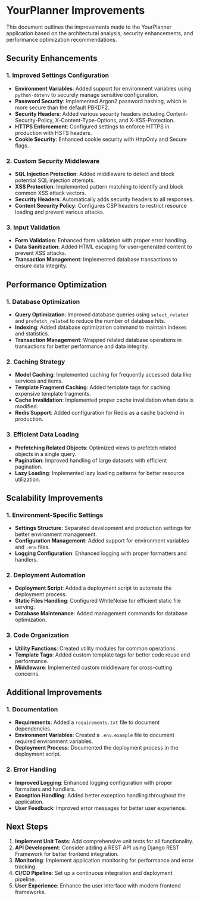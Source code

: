 # YourPlanner Improvements

This document outlines the improvements made to the YourPlanner application based on the architectural analysis, security enhancements, and performance optimization recommendations.

## Security Enhancements

### 1. Improved Settings Configuration

- **Environment Variables**: Added support for environment variables using `python-dotenv` to securely manage sensitive configuration.
- **Password Security**: Implemented Argon2 password hashing, which is more secure than the default PBKDF2.
- **Security Headers**: Added various security headers including Content-Security-Policy, X-Content-Type-Options, and X-XSS-Protection.
- **HTTPS Enforcement**: Configured settings to enforce HTTPS in production with HSTS headers.
- **Cookie Security**: Enhanced cookie security with HttpOnly and Secure flags.

### 2. Custom Security Middleware

- **SQL Injection Protection**: Added middleware to detect and block potential SQL injection attempts.
- **XSS Protection**: Implemented pattern matching to identify and block common XSS attack vectors.
- **Security Headers**: Automatically adds security headers to all responses.
- **Content Security Policy**: Configures CSP headers to restrict resource loading and prevent various attacks.

### 3. Input Validation

- **Form Validation**: Enhanced form validation with proper error handling.
- **Data Sanitization**: Added HTML escaping for user-generated content to prevent XSS attacks.
- **Transaction Management**: Implemented database transactions to ensure data integrity.

## Performance Optimization

### 1. Database Optimization

- **Query Optimization**: Improved database queries using `select_related` and `prefetch_related` to reduce the number of database hits.
- **Indexing**: Added database optimization command to maintain indexes and statistics.
- **Transaction Management**: Wrapped related database operations in transactions for better performance and data integrity.

### 2. Caching Strategy

- **Model Caching**: Implemented caching for frequently accessed data like services and items.
- **Template Fragment Caching**: Added template tags for caching expensive template fragments.
- **Cache Invalidation**: Implemented proper cache invalidation when data is modified.
- **Redis Support**: Added configuration for Redis as a cache backend in production.

### 3. Efficient Data Loading

- **Prefetching Related Objects**: Optimized views to prefetch related objects in a single query.
- **Pagination**: Improved handling of large datasets with efficient pagination.
- **Lazy Loading**: Implemented lazy loading patterns for better resource utilization.

## Scalability Improvements

### 1. Environment-Specific Settings

- **Settings Structure**: Separated development and production settings for better environment management.
- **Configuration Management**: Added support for environment variables and `.env` files.
- **Logging Configuration**: Enhanced logging with proper formatters and handlers.

### 2. Deployment Automation

- **Deployment Script**: Added a deployment script to automate the deployment process.
- **Static Files Handling**: Configured WhiteNoise for efficient static file serving.
- **Database Maintenance**: Added management commands for database optimization.

### 3. Code Organization

- **Utility Functions**: Created utility modules for common operations.
- **Template Tags**: Added custom template tags for better code reuse and performance.
- **Middleware**: Implemented custom middleware for cross-cutting concerns.

## Additional Improvements

### 1. Documentation

- **Requirements**: Added a `requirements.txt` file to document dependencies.
- **Environment Variables**: Created a `.env.example` file to document required environment variables.
- **Deployment Process**: Documented the deployment process in the deployment script.

### 2. Error Handling

- **Improved Logging**: Enhanced logging configuration with proper formatters and handlers.
- **Exception Handling**: Added better exception handling throughout the application.
- **User Feedback**: Improved error messages for better user experience.

## Next Steps

1. **Implement Unit Tests**: Add comprehensive unit tests for all functionality.
2. **API Development**: Consider adding a REST API using Django REST Framework for better frontend integration.
3. **Monitoring**: Implement application monitoring for performance and error tracking.
4. **CI/CD Pipeline**: Set up a continuous integration and deployment pipeline.
5. **User Experience**: Enhance the user interface with modern frontend frameworks.

